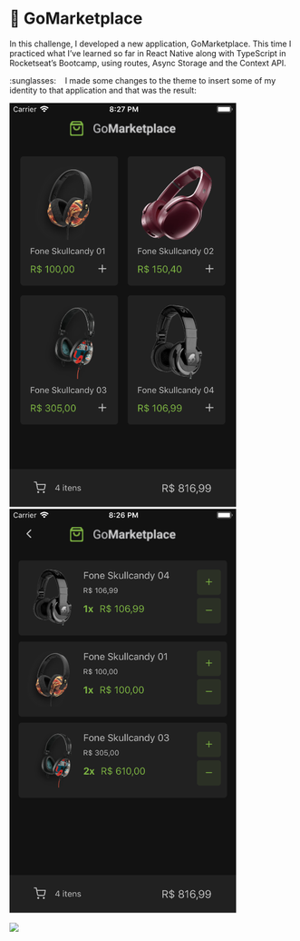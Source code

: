 # 🚀 GoMarketplace

<p>In this challenge, I developed a new application, GoMarketplace. This time I practiced
what I’ve learned so far in React Native along with TypeScript in Rocketseat’s Bootcamp,
using routes, Async Storage and the Context API. </p>
<p>:sunglasses: &nbsp;&nbsp I made some changes to the theme to insert some of my identity to that application
and that was the result: </p>

![](tela1.png) ![](tela2.png)

![](telaGif.gif)
